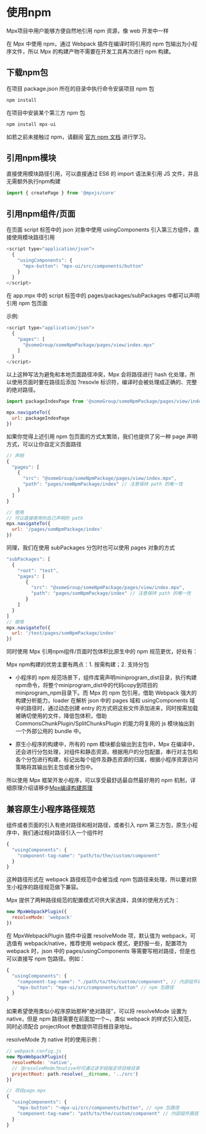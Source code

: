 # 使用npm

Mpx项目中用户能够方便自然地引用 npm 资源，像 web 开发中一样

在 Mpx 中使用 npm，通过 Webpack 插件在编译时将引用的 npm 包输出为小程序文件，所以 Mpx 的构建产物不需要在开发工具再次进行 npm 构建。

## 下载npm包

在项目 package.json 所在的目录中执行命令安装项目 npm 包

```js
npm install
```
在项目中安装某个第三方 npm 包

```js
npm install mpx-ui
```
如若之前未接触过 npm，请翻阅 [官方 npm 文档](https://docs.npmjs.com/about-npm/index.html) 进行学习。

## 引用npm模块

直接使用模块路径引用，可以直接通过 ES6 的 import 语法来引用 JS 文件，并且无需额外执行npm构建

```js
import { createPage } from '@mpxjs/core'
```

## 引用npm组件/页面

在页面 script 标签中的 json 对象中使用 usingComponents 引入第三方组件，直接使用模块路径引用

```js
<script type="application/json">
  {
    "usingComponents": {
      "mpx-button": "mpx-ui/src/components/button"
    }
  }
</script>
```
在 app.mpx 中的 script 标签中的 pages/packages/subPackages 中都可以声明引用 npm 包页面

示例:
```js
<script type="application/json">
  {
    "pages": [
      "@someGroup/someNpmPackage/pages/view/index.mpx"
    ]
  }
</script>
```
以上这种写法为避免和本地页面路径冲突，Mpx 会将路径进行 hash 化处理，所以使用页面时要在路径后添加 ?resovle 标识符，编译时会被处理成正确的、完整的绝对路径。

```js
import packageIndexPage from '@someGroup/someNpmPackage/pages/view/index.mpx?resolve'

mpx.navigateTo({
  url: packageIndexPage
})
```
如果你觉得上述引用 npm 包页面的方式太繁琐，我们也提供了另一种 page 声明方式，可以让你自定义页面路径

```js
// 声明
{
  "pages": [
    {
      "src": "@someGroup/someNpmPackage/pages/view/index.mpx",
      "path": "pages/somNpmPackage/index" // 注意保持 path 的唯一性
    }
  ]
}

// 使用
// 可以直接使用你自己声明的 path
mpx.navigateTo({
  url: '/pages/somNpmPackage/index'
})
```
同理，我们在使用 subPackages 分包时也可以使用 pages 对象的方式

```js
"subPackages": [
  {
    "root": "test",
    "pages": [
       {
         "src": "@someGroup/someNpmPackage/pages/view/index.mpx",
         "path": "pages/somNpmPackage/index" // 注意保持 path 的唯一性
       }
    ]
  }
]
// 使用
mpx.navigateTo({
  url: '/test/pages/somNpmPackage/index'
})
```

同时使用 Mpx 引用npm组件/页面时包体积比原生中的 npm 规范更优，好处有：

Mpx npm构建的优势主要有两点：1. 按需构建；2. 支持分包

* 小程序的 npm 规范场景下，组件库需声明miniprogram_dist目录，执行构建npm命令，将整个miniprogram_dist中的代码copy到项目的miniprogram_npm目录下。而 Mpx 的 npm 包引用，借助 Webpack 强大的构建分析能力，loader 在解析 json 中的 pages 域和 usingComponents 域中的路径时，通过动态创建 entry 的方式把这些文件添加进来，同时按需加载被确切使用的文件，降低包体积，借助  CommonsChunkPlugin/SplitChunksPlugin 的能力将复用的 js 模块抽出到一个外部公用的 bundle 中。

* 原生小程序的构建中，所有的 npm 模块都会输出到主包中，Mpx 在编译中，还会进行分包处理，对组件和静态资源，根据用户的分包配置，串行对主包和各个分包进行构建，标记出每个组件及静态资源的归属，根据小程序资源访问策略将其输出到主包或者分包中。

所以使用 Mpx 框架开发小程序，可以享受最舒适最自然最好用的 npm 机制，详细原理介绍请移步[Mpx编译构建原理]()

## 兼容原生小程序路径规范

组件或者页面的引入有绝对路径和相对路径，或者引入 npm 第三方包，原生小程序中，我们通过相对路径引入一个组件时
```js
{
  "usingComponents": {
    "component-tag-name": "path/to/the/custom/component"
  }
}
```
这种路径形式在 webpack 路径规范中会被当成 npm 包路径来处理，所以要对原生小程序的路径规范做下兼容。

Mpx 提供了两种路径规范的配置模式可供大家选择，具体的使用方式为：

```js
new MpxWebpackPlugin({
  resolveMode: 'webpack'
})
```
在 MpxWebpackPlugin 插件中设置 resolveMode 项，默认值为 webpack，可选值有 webpack/native，推荐使用 webpack 模式，更舒服一些，配置项为 webpack 时，json 中的 pages/usingComponents 等需要写相对路径，但是也可以直接写 npm 包路径。例如：
```js
{
  "usingComponents": {
    "component-tag-name": "./path/to/the/custom/component", // 内部组件路径
    "mpx-button": "mpx-ui/src/components/button" // npm 包路径
  }
}
```

如果希望使用类似小程序原始那种"绝对路径"，可以将 resolveMode 设置为 native，但是 npm 路径需要在前面加一个~，类似 webpack 的样式引入规范，同时必须配合 projectRoot 参数提供项目根目录地址。

resolveMode 为 native 时的使用示例：
```js
// webpack.config.js
new MpxWebpackPlugin({
  resolveMode: 'native',
  // 当resolveMode为native时可通过该字段指定项目根目录
  projectRoot: path.resolve(__dirname, '../src')
})

// 项目page.mpx
{
  "usingComponents": {
    "mpx-button": "~mpx-ui/src/components/button", // npm 包路径
    "component-tag-name": "path/to/the/custom/component" // 内部组件路径
  }
}
```
